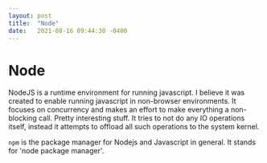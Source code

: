 ```yaml
---
layout: post
title:  "Node"
date:   2021-08-16 09:44:30 -0400
---
```


# Node

NodeJS is a runtime environment for running javascript. I believe it was created to enable running javascript in non-browser environments. It focuses on concurrency and makes an effort to make everything a non-blocking call. Pretty interesting stuff. It tries to not do any IO operations itself, instead it attempts to offload all such operations to the system kernel.

`npm` is the package manager for Nodejs and Javascript in general. It stands for 'node package manager'.